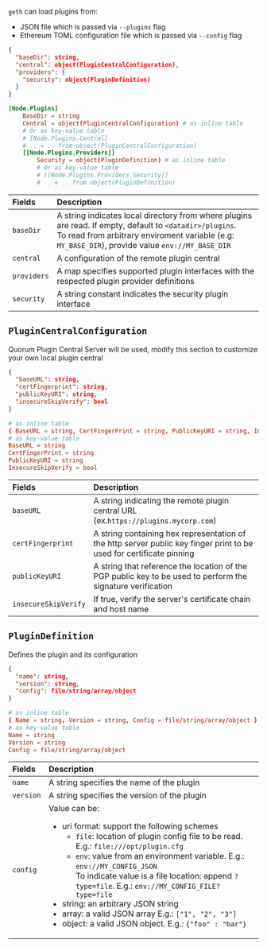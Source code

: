 `geth` can load plugins from:

- JSON file which is passed via `--plugins` flag
- Ethereum TOML configuration file which is passed via `--config` flag

```json tab="JSON"
{
  "baseDir": string,
  "central": object(PluginCentralConfiguration),
  "providers": {
    "security": object(PluginDefinition)
  }
}
```

```toml tab="TOML"
[Node.Plugins]
    BaseDir = string
    Central = object(PluginCentralConfiguration) # as inline table
    # Or as key-value table
    # [Node.Plugins.Central]
    # .. = .. from object(PluginCentralConfiguration)
    [[Node.Plugins.Providers]]
        Security = object(PluginDefinition) # as inline table
        # Or as key-value table
        # [[Node.Plugins.Providers.Security]]
        # .. = .. from object(PluginDefinition)
```

| Fields      | Description                                                                                              |
|:------------|:---------------------------------------------------------------------------------------------------------|
| `baseDir`   | A string indicates local directory from where plugins are read. If empty, default to `<datadir>/plugins`. <br/> To read from arbitrary enviroment variable (e.g: `MY_BASE_DIR`), provide value `env://MY_BASE_DIR` |
| `central`   | A configuration of the remote plugin central
| `providers` | A map specifies supported plugin interfaces with the respected plugin provider definitions               |
| `security`  | A string constant indicates the security plugin interface                                                |

## `PluginCentralConfiguration`

Quorum Plugin Central Server will be used, modify this section to customize your own local plugin central

```json tab="JSON"
{
  "baseURL": string,
  "certFingerprint": string,
  "publicKeyURI": string,
  "insecureSkipVerify": bool
}
```

```toml tab="TOML"
# as inline table
{ BaseURL = string, CertFingerPrint = string, PublicKeyURI = string, InsecureSkipVerify = bool }
# as key-value table
BaseURL = string
CertFingerPrint = string
PublicKeyURI = string
InsecureSkipVerify = bool
```

| Fields      | Description                                                                                              |
|:------------|:---------------------------------------------------------------------------------------------------------|
| `baseURL`   | A string indicating the remote plugin central URL (ex.`https://plugins.mycorp.com`) |
| `certFingerprint` | A string containing hex representation of the http server public key finger print to be used for certificate pinning | 
| `publicKeyURI` | A string that reference the location of the PGP public key to be used to perform the signature verification |
| `insecureSkipVerify` | If true, verify the server's certificate chain and host name |

## `PluginDefinition`

Defines the plugin and its configuration

```json tab="JSON"
{
  "name": string,
  "version": string,
  "config": file/string/array/object
}
```

```toml tab="TOML"
# as inline table
{ Name = string, Version = string, Config = file/string/array/object }
# as key-value table
Name = string
Version = string
Config = file/string/array/object
```

| Fields    | Description                                                                                                                                                                                                                                                                     |
|:----------|:--------------------------------------------------------------------------------------------------------------------------------------------------------------------------------------------------------------------------------------------------------------------------------|
| `name`    | A string specifies the name of the plugin                                                                                                                                                                                                                                       |
| `version` | A string specifies the version of the plugin                                                                                                                                                                                                                                    |
| `config`  | Value can be: <ul><li>uri format: support the following schemes<ul><li>`file`: location of plugin config file to be read. E.g.: `file:///opt/plugin.cfg`</li><li>`env`: value from an environment variable. E.g.: `env://MY_CONFIG_JSON`<br/>To indicate value is a file location: append `?type=file`. E.g.: `env://MY_CONFIG_FILE?type=file`</li></ul><li>string: an arbitrary JSON string</li><li>array: a valid JSON array E.g.: `["1", "2", "3"]`</li><li>object: a valid JSON object. E.g.: `{"foo" : "bar"}`</li></ul> |